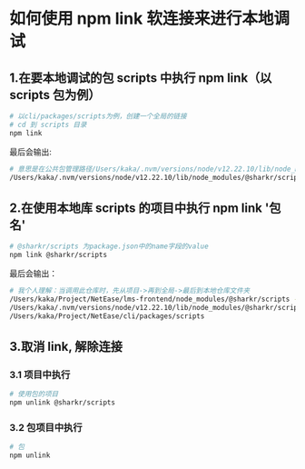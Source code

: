 <!--
 * @Description: npm&yarn文件夹
 * @Author: xiehuaqiang
 * @Date: 2022-09-05 14:42:44
 * @LastEditTime: 2022-09-05 14:58:51
 * @LastEditors: KaKa_Xie mrxiehuaqiang@163.com
 * @FilePath: /kaka-blog/src/docs/kaka/npm-yarn/未公开/npm link.md
-->

# 如何使用 npm link 软连接来进行本地调试

## 1.在要本地调试的包 scripts 中执行 npm link（以 scripts 包为例）

```sh
# 以cli/packages/scripts为例，创建一个全局的链接
# cd 到 scripts 目录
npm link
```

最后会输出:

```sh
# 意思是在公共包管理路径/Users/kaka/.nvm/versions/node/v12.22.10/lib/node_modules连接了本地的scripts包
/Users/kaka/.nvm/versions/node/v12.22.10/lib/node_modules/@sharkr/scripts -> /Users/kaka/Project/NetEase/cli/packages/scripts
```

## 2.在使用本地库 scripts 的项目中执行 npm link '包名'

```sh
# @sharkr/scripts 为package.json中的name字段的value
npm link @sharkr/scripts
```

最后会输出：

```sh
# 我个人理解：当调用此仓库时，先从项目->再到全局->最后到本地仓库文件夹
/Users/kaka/Project/NetEase/lms-frontend/node_modules/@sharkr/scripts ->
/Users/kaka/.nvm/versions/node/v12.22.10/lib/node_modules/@sharkr/scripts ->
/Users/kaka/Project/NetEase/cli/packages/scripts
```

## 3.取消 link, 解除连接

### 3.1 项目中执行

```sh
# 使用包的项目
npm unlink @sharkr/scripts
```

### 3.2 包项目中执行

```sh
# 包
npm unlink
```
